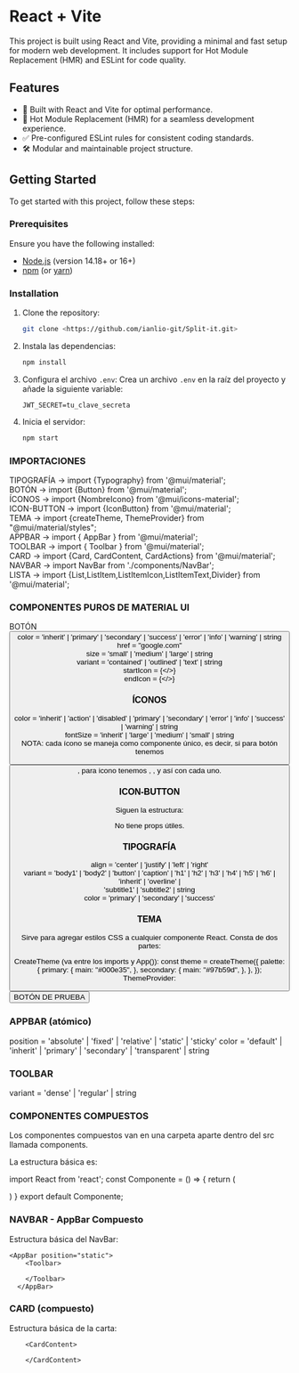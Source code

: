 # React + Vite

This project is built using React and Vite, providing a minimal and fast setup for modern web development. It includes support for Hot Module Replacement (HMR) and ESLint for code quality.

## Features

- 🚀 Built with React and Vite for optimal performance.
- 🔄 Hot Module Replacement (HMR) for a seamless development experience.
- ✅ Pre-configured ESLint rules for consistent coding standards.
- 🛠️ Modular and maintainable project structure.

## Getting Started

To get started with this project, follow these steps:

### Prerequisites

Ensure you have the following installed:

- [Node.js](https://nodejs.org/) (version 14.18+ or 16+)
- [npm](https://www.npmjs.com/) (or [yarn](https://yarnpkg.com/))

### Installation

1. Clone the repository:
   ```bash
   git clone <https://github.com/ianlio-git/Split-it.git>

   
2. Instala las dependencias:

   ```bash
   npm install
   ```

3. Configura el archivo `.env`:
   Crea un archivo `.env` en la raíz del proyecto y añade la siguiente variable:

   ```env
   JWT_SECRET=tu_clave_secreta
   ```

4. Inicia el servidor:
   ```bash
   npm start
   ```

### IMPORTACIONES
TIPOGRAFÍA -> import {Typography} from '@mui/material'; <br>
BOTÓN -> import {Button} from '@mui/material'; <br>
ÍCONOS -> import {NombreIcono} from '@mui/icons-material'; <br>
ICON-BUTTON -> import {IconButton} from '@mui/material'; <br>
TEMA -> import {createTheme, ThemeProvider} from "@mui/material/styles"; <br>
APPBAR -> import { AppBar } from '@mui/material'; <br>
TOOLBAR -> import { Toolbar } from '@mui/material'; <br>
CARD -> import {Card, CardContent, CardActions} from '@mui/material'; <br>
NAVBAR -> import NavBar from './components/NavBar'; <br>
LISTA -> import {List,ListItem,ListItemIcon,ListItemText,Divider} from '@mui/material'; <br>

### COMPONENTES PUROS DE MATERIAL UI
BOTÓN <Button/>
color = 'inherit' | 'primary' | 'secondary' | 'success' | 'error' | 'info' | 'warning' | string <br>
href = "google.com" <br>
size = 'small' | 'medium' | 'large' | string <br>
variant = 'contained' | 'outlined' | 'text' | string <br>
startIcon = {</>} <br>
endIcon = {</>} <br>

### ÍCONOS
color = 'inherit' | 'action' | 'disabled' | 'primary' | 'secondary' | 'error' | 'info' | 'success' | 'warning' | string <br>
fontSize = 'inherit' | 'large' | 'medium' | 'small' | string <br>
NOTA: cada ícono se maneja como componente único, es decir, si para botón tenemos <Button/>, para icono tenemos <CreditCardt/>, <DoNotDisturb/>, y así con cada uno.


### ICON-BUTTON
Siguen la estructura:

<IconButton>
    <CreditCardt/>
</IconButton>
No tiene props útiles.


### TIPOGRAFÍA <Typography/>
align = 'center' | 'justify' | 'left' | 'right' <br>
variant = 'body1' | 'body2' | 'button' | 'caption' | 'h1' | 'h2' | 'h3' | 'h4' | 'h5' | 'h6' | 'inherit' | 'overline' |<br> 'subtitle1' | 'subtitle2' | string<br>
color = 'primary' | 'secondary' | 'success'

### TEMA <ThemeProvider/>
Sirve para agregar estilos CSS a cualquier componente React. Consta de dos partes:

CreateTheme (va entre los imports y App()):
const theme = createTheme({
  palette: {
    primary: {
      main: "#000e35",
    },
    secondary: {
      main: "#97b59d",
    },
  },
});
ThemeProvider:
    <ThemeProvider theme={theme}>
     <Button color = "secondary">
        BOTÓN DE PRUEBA
     </Button>
    </ThemeProvider>

### APPBAR (atómico) <AppBar/>
position = 'absolute' | 'fixed' | 'relative' | 'static' | 'sticky'
color = 'default' | 'inherit' | 'primary' | 'secondary' | 'transparent' | string

### TOOLBAR <ToolBar/>
variant = 'dense' | 'regular' | string


### COMPONENTES COMPUESTOS
Los componentes compuestos van en una carpeta aparte dentro del src llamada components.

La estructura básica es:

import React from 'react';
const Componente = () => {
    return (
        <div>
        </div>
    )
}
export default Componente;

### NAVBAR - AppBar Compuesto
Estructura básica del NavBar:

    <AppBar position="static">
        <Toolbar>

        </Toolbar>
      </AppBar>

### CARD (compuesto) <Card/> <CardContent/> <CardActions/>
Estructura básica de la carta:

<Card>
  <CardActionArea> 
        <CardMedia/>

        <CardContent>

        </CardContent>
  </CardActionArea>

  <CardActions>
      
  </CardActions>
</Card>